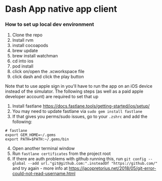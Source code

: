 # Dash App native app client

### How to set up local dev environment
1. Clone the repo
2. Install rvm
3. install cocoapods
4. brew update
5. brew install watchman
6. cd into ios
7. pod install
8. click on/open the .xcworkspace file
9. click dash and click the play button


Note that to use apple sign in you'll have to run the app on an iOS device instead of the simulator. The following steps (as well as a paid apple developer account) are required to set that up

1. Install fastlane https://docs.fastlane.tools/getting-started/ios/setup/
2. You may need to update fastlane via `sudo gem install fastlane`
3. If that gives you perms/sudo issues, go to your `.zshrc` and add the following:
 ```
 # fastlane
export GEM_HOME=~/.gems
export PATH=$PATH:~/.gems/bin
```
4. Open another terminal window 
5. Run `fastlane certificates` from the project root
6. If there are auth problems with github running this, run `git config --global --add url."git@github.com:".insteadOf "https://github.com/"
` and try again - more info at https://jacopretorius.net/2018/05/git-error-could-not-read-username.html 
